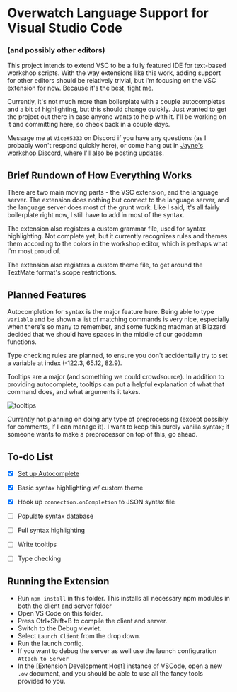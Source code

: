 # Overwatch Language Support for Visual Studio Code
### (and possibly other editors)

This project intends to extend VSC to be a fully featured IDE for text-based workshop scripts. With the way extensions like this work, adding support for other editors should be relatively trivial, but I'm focusing on the VSC extension for now. Because it's the best, fight me.

Currently, it's not much more than boilerplate with a couple autocompletes and a bit of highlighting, but this should change quickly. Just wanted to get the project out there in case anyone wants to help with it. I'll be working on it and committing here, so check back in a couple days.

Message me at `Vice#5333` on Discord if you have any questions (as I probably won't respond quickly here), or come hang out in [Jayne's workshop Discord](https://discord.gg/qft8x2X), where I'll also be posting updates.

## Brief Rundown of How Everything Works

There are two main moving parts - the VSC extension, and the language server. The extension does nothing but connect to the language server, and the language server does most of the grunt work. Like I said, it's all fairly boilerplate right now, I still have to add in most of the syntax.

The extension also registers a custom grammar file, used for syntax highlighting. Not complete yet, but it currently recognizes rules and themes them according to the colors in the workshop editor, which is perhaps what I'm most proud of.

The extension also registers a custom theme file, to get around the TextMate format's scope restrictions.

## Planned Features

Autocompletion for syntax is the major feature here. Being able to type `variable` and be shown a list of matching commands is very nice, especially when there's so many to remember, and some fucking madman at Blizzard decided that we should have spaces in the middle of our goddamn functions.

Type checking rules are planned, to ensure you don't accidentally try to set a variable at index (-122.3, 65.12, 82.9).

Tooltips are a major (and something we could crowdsource). In addition to providing autocomplete, tooltips can put a helpful explanation of what that command does, and what arguments it takes.

![tooltips](https://i.imgur.com/HuaVRjL.png)

Currently not planning on doing any type of preprocessing (except possibly for comments, if I can manage it). I want to keep this purely vanilla syntax; if someone wants to make a preprocessor on top of this, go ahead.

## To-do List

- [x] [Set up Autocomplete](https://streamable.com/oo22t)
- [x] Basic syntax highlighting w/ custom theme
- [x] Hook up `connection.onCompletion` to JSON syntax file
- [ ] Populate syntax database
- [ ] Full syntax highlighting
- [ ] Write tooltips
- [ ] Type checking


## Running the Extension

- Run `npm install` in this folder. This installs all necessary npm modules in both the client and server folder
- Open VS Code on this folder.
- Press Ctrl+Shift+B to compile the client and server.
- Switch to the Debug viewlet.
- Select `Launch Client` from the drop down.
- Run the launch config.
- If you want to debug the server as well use the launch configuration `Attach to Server`
- In the [Extension Development Host] instance of VSCode, open a new `.ow` document, and you should be able to use all the fancy tools provided to you.
